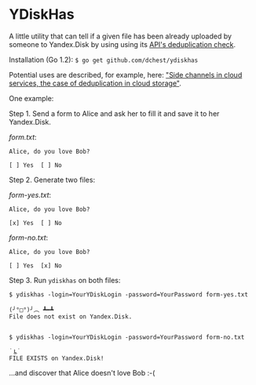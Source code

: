 YDiskHas
========

A little utility that can tell if a given file has been already uploaded by
someone to Yandex.Disk by using using its [API's deduplication check](http://api.yandex.ru/disk/doc/dg/reference/put.xml).

Installation (Go 1.2): `$ go get github.com/dchest/ydiskhas`

Potential uses are described, for example, here:
["Side channels in cloud services, the case of deduplication in cloud storage"](http://www.pinkas.net/PAPERS/hps.pdf).

One example:

Step 1. Send a form to Alice and ask her to fill it and save it to her Yandex.Disk.

*form.txt*:

    Alice, do you love Bob?  

    [ ] Yes  [ ] No


Step 2. Generate two files:

*form-yes.txt*:

    Alice, do you love Bob?  

    [x] Yes  [ ] No


*form-no.txt*:

    Alice, do you love Bob?

    [ ] Yes  [x] No

Step 3. Run `ydiskhas` on both files:

    $ ydiskhas -login=YourYDiskLogin -password=YourPassword form-yes.txt

    (╯°□°)╯︵ ┻━┻
    File does not exist on Yandex.Disk.


    $ ydiskhas -login=YourYDiskLogin -password=YourPassword form-no.txt

    ˙ ͜ʟ˙
    FILE EXISTS on Yandex.Disk!


...and discover that Alice doesn't love Bob :-(
